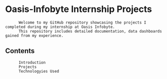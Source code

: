 # Oasis-Infobyte Internship Projects

          Welcome to my GitHub repository showcasing the projects I completed during my internship at Oasis Infobyte. 
          This repository includes detailed documentation, data dashboards gained from my experience.

## Contents

          Introduction
          Projects 
          Technologyies Used
          





